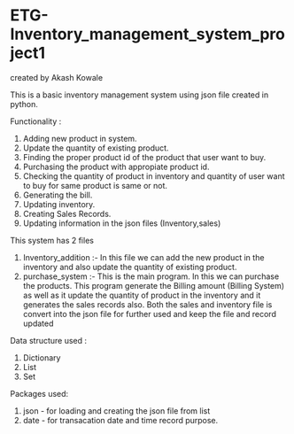 # ETG-Inventory_management_system_project1
created by Akash Kowale

This is a basic inventory management system using json file created in python.

Functionality :
1) Adding new product in system.
2) Update the quantity of existing product.
3) Finding the proper product id of the product that user want to buy.
4) Purchasing the product with appropiate product id.
5) Checking the quantity of product in inventory and quantity of user want to buy for same product is same or not.
6) Generating the bill.
7) Updating inventory.
8) Creating Sales Records.
9) Updating information in the json files (Inventory,sales)


This system has 2 files 
1) Inventory_addition :- In this file we can add the new product in the inventory and also update the quantity of existing product.
2) purchase_system :- This is the main program. In this we can purchase the products. This program generate the Billing amount (Billing System) as well as it update the quantity of product in the inventory and it generates the sales records also. Both the sales and inventory file is convert into the json file for further used and keep the file and record updated 


Data structure used :
1) Dictionary
2) List
3) Set


Packages used:
1) json - for loading and creating the json file from list 
2) date - for transacation date and time record purpose.

